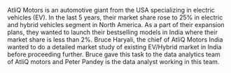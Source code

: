 AtliQ Motors is an automotive giant from the USA specializing in electric vehicles
(EV). In the last 5 years, their market share rose to 25% in electric and hybrid
vehicles segment in North America. As a part of their expansion plans, they wanted
to launch their bestselling models in India where their market share is less than 2%.
Bruce Haryali, the chief of AtliQ Motors India wanted to do a detailed market study
of existing EV/Hybrid market in India before proceeding further. Bruce gave this task
to the data analytics team of AtliQ motors and Peter Pandey is the data analyst
working in this team.
